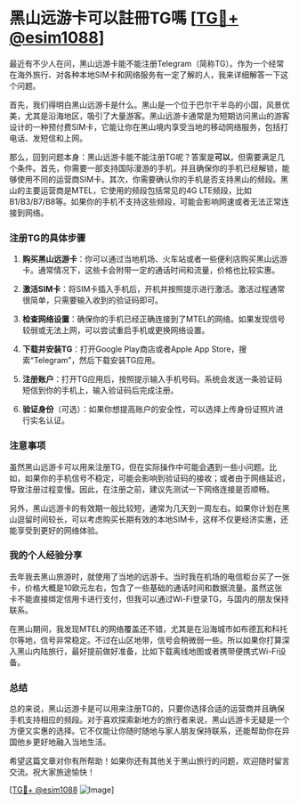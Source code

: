 # 黑山远游卡可以註冊TG嗎 [[TG💪+ @esim1088](https://t.me/s/esim1088)]

最近有不少人在问，黑山远游卡能不能注册Telegram（简称TG）。作为一个经常在海外旅行、对各种本地SIM卡和网络服务有一定了解的人，我来详细解答一下这个问题。

首先，我们得明白黑山远游卡是什么。黑山是一个位于巴尔干半岛的小国，风景优美，尤其是沿海地区，吸引了大量游客。黑山远游卡通常是为短期访问黑山的游客设计的一种预付费SIM卡，它能让你在黑山境内享受当地的移动网络服务，包括打电话、发短信和上网。

那么，回到问题本身：黑山远游卡能不能注册TG呢？答案是**可以**，但需要满足几个条件。首先，你需要一部支持国际漫游的手机，并且确保你的手机已经解锁，能够使用不同的运营商SIM卡。其次，你需要确认你的手机是否支持黑山的频段。黑山的主要运营商是MTEL，它使用的频段包括常见的4G LTE频段，比如B1/B3/B7/B8等。如果你的手机不支持这些频段，可能会影响网速或者无法正常连接到网络。

### 注册TG的具体步骤

1. **购买黑山远游卡**：你可以通过当地机场、火车站或者一些便利店购买黑山远游卡。通常情况下，这些卡会附带一定的通话时间和流量，价格也比较实惠。

2. **激活SIM卡**：将SIM卡插入手机后，开机并按照提示进行激活。激活过程通常很简单，只需要输入收到的验证码即可。

3. **检查网络设置**：确保你的手机已经正确连接到了MTEL的网络。如果发现信号较弱或无法上网，可以尝试重启手机或更换网络设置。

4. **下载并安装TG**：打开Google Play商店或者Apple App Store，搜索“Telegram”，然后下载安装TG应用。

5. **注册账户**：打开TG应用后，按照提示输入手机号码。系统会发送一条验证码短信到你的手机上，输入验证码后完成注册。

6. **验证身份**（可选）：如果你想提高账户的安全性，可以选择上传身份证照片进行实名认证。

### 注意事项

虽然黑山远游卡可以用来注册TG，但在实际操作中可能会遇到一些小问题。比如，如果你的手机信号不稳定，可能会影响到验证码的接收；或者由于网络延迟，导致注册过程变慢。因此，在注册之前，建议先测试一下网络连接是否顺畅。

另外，黑山远游卡的有效期一般比较短，通常为几天到一周左右。如果你计划在黑山逗留时间较长，可以考虑购买长期有效的本地SIM卡，这样不仅更经济实惠，还能享受到更好的网络体验。

### 我的个人经验分享

去年我去黑山旅游时，就使用了当地的远游卡。当时我在机场的电信柜台买了一张卡，价格大概是10欧元左右，包含了一些基础的通话时间和数据流量。虽然这张卡不能直接绑定信用卡进行支付，但我可以通过Wi-Fi登录TG，与国内的朋友保持联系。

在黑山期间，我发现MTEL的网络覆盖还不错，尤其是在沿海城市如布德瓦和科托尔等地，信号非常稳定。不过在山区地带，信号会稍微弱一些。所以如果你打算深入黑山内陆旅行，最好提前做好准备，比如下载离线地图或者携带便携式Wi-Fi设备。

### 总结

总的来说，黑山远游卡是可以用来注册TG的，只要你选择合适的运营商并且确保手机支持相应的频段。对于喜欢探索新地方的旅行者来说，黑山远游卡无疑是一个方便又实惠的选择。它不仅能让你随时随地与家人朋友保持联系，还能帮助你在异国他乡更好地融入当地生活。

希望这篇文章对你有所帮助！如果你还有其他关于黑山旅行的问题，欢迎随时留言交流。祝大家旅途愉快！

[[TG💪+ @esim1088](https://t.me/s/esim1088) ![Image](https://i.postimg.cc/4NQfJmqS/Snipaste-2025-05-13-00-14-12.png)]
